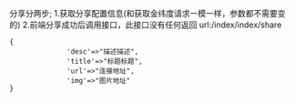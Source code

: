 分享分两步;
1.获取分享配置信息(和获取金纬度请求一模一样，参数都不需要变的)
2.前端分享成功后调用接口，此接口没有任何返回
  url:/index/index/share
  ~~~
  {
                'desc'=>"描述描述",
                'title'=>"标题标题",
                'url'=>"连接地址",
                'img'=>"图片地址"
  }
  ~~~